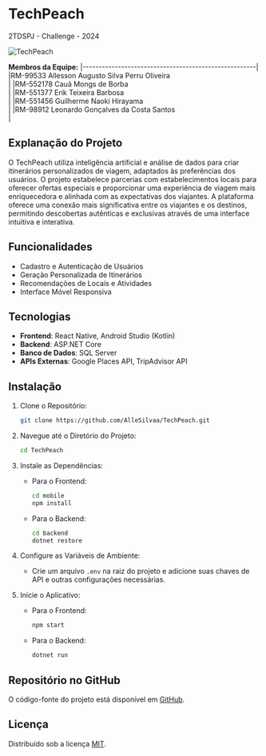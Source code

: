 # TechPeach
2TDSPJ - Challenge - 2024

![TechPeach](https://github.com/AlleSilvaa/TechPeach/assets/126684613/9783be37-be88-4a69-9629-dbc7f67624d6)

**Membros da Equipe:**
|------------------------------------------------------|
|RM-99533 Allesson Augusto Silva Perru Oliveira <br/>  |
|RM-552178 Cauã Mongs de Borba <br/>                   |
|RM-551377 Erik Teixeira Barbosa <br/>                 |
|RM-551456 Guilherme Naoki Hirayama <br/>              |
|RM-98912 Leonardo Gonçalves da Costa Santos <br/>     |

## Explanação do Projeto

O TechPeach utiliza inteligência artificial e análise de dados para criar itinerários personalizados de viagem, adaptados às preferências dos usuários. O projeto estabelece parcerias com estabelecimentos locais para oferecer ofertas especiais e proporcionar uma experiência de viagem mais enriquecedora e alinhada com as expectativas dos viajantes. A plataforma oferece uma conexão mais significativa entre os viajantes e os destinos, permitindo descobertas autênticas e exclusivas através de uma interface intuitiva e interativa.

## Funcionalidades

- Cadastro e Autenticação de Usuários
- Geração Personalizada de Itinerários
- Recomendações de Locais e Atividades
- Interface Móvel Responsiva

## Tecnologias

- **Frontend**: React Native, Android Studio (Kotlin)
- **Backend**: ASP.NET Core
- **Banco de Dados**: SQL Server
- **APIs Externas**: Google Places API, TripAdvisor API

## Instalação

1. Clone o Repositório:
    ```bash
    git clone https://github.com/AlleSilvaa/TechPeach.git
    ```

2. Navegue até o Diretório do Projeto:
    ```bash
    cd TechPeach
    ```

3. Instale as Dependências:
    - Para o Frontend:
      ```bash
      cd mobile
      npm install
      ```
      
    - Para o Backend:
      ```bash
      cd backend
      dotnet restore
      ```
      
4. Configure as Variáveis de Ambiente:
    - Crie um arquivo `.env` na raiz do projeto e adicione suas chaves de API e outras configurações necessárias.

5. Inicie o Aplicativo:
    - Para o Frontend:
      ```bash
      npm start
      ```
      
    - Para o Backend:
      ```bash
      dotnet run
      ```

## Repositório no GitHub

O código-fonte do projeto está disponível em [GitHub](https://github.com/AlleSilvaa/ProjetoFinal-Fiap.git).

## Licença

Distribuído sob a licença [MIT](https://opensource.org/licenses/MIT).
